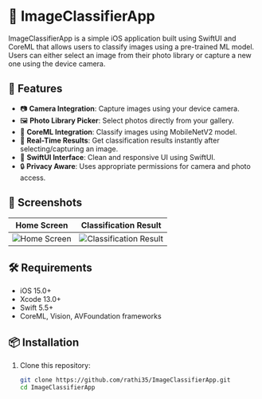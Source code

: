 # 📸 ImageClassifierApp

ImageClassifierApp is a simple iOS application built using SwiftUI and CoreML that allows users to classify images using a pre-trained ML model. Users can either select an image from their photo library or capture a new one using the device camera.

## 🚀 Features

- 📷 **Camera Integration**: Capture images using your device camera.
- 🖼️ **Photo Library Picker**: Select photos directly from your gallery.
- 🧠 **CoreML Integration**: Classify images using MobileNetV2 model.
- 🎯 **Real-Time Results**: Get classification results instantly after selecting/capturing an image.
- 🧩 **SwiftUI Interface**: Clean and responsive UI using SwiftUI.
- 🔒 **Privacy Aware**: Uses appropriate permissions for camera and photo access.

## 📱 Screenshots

| Home Screen | Classification Result |
|-------------|----------------|
|![Home Screen](https://github.com/user-attachments/assets/75eae866-a2eb-486e-a0d0-977d53f26e8d)| ![Classification Result](https://github.com/user-attachments/assets/95aeb84f-a7b5-47b3-b5ec-280726222bd9)|


## 🛠 Requirements

- iOS 15.0+
- Xcode 13.0+
- Swift 5.5+
- CoreML, Vision, AVFoundation frameworks

## 📦 Installation

1. Clone this repository:

   ```bash
   git clone https://github.com/rathi35/ImageClassifierApp.git
   cd ImageClassifierApp
